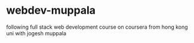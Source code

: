# webdev-muppala
following full stack web development course on coursera from hong kong uni with jogesh muppala

